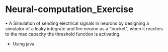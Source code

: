 # Neural-computation_Exercise

•	A Simulation of sending electrical signals in neurons by designing a simulator 
of a leaky integrate and fire neuron as a "bucket", 
when it reaches to the max capacity the threshold function is activating. 
- Using java.
